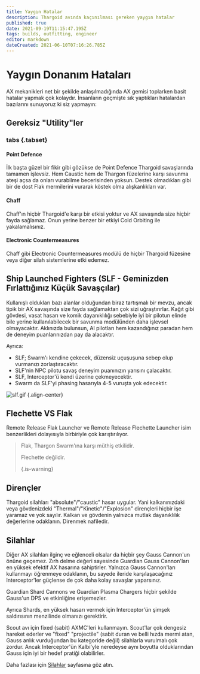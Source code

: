 ```yaml
---
title: Yaygın Hatalar
description: Thargoid avında kaçınılması gereken yaygın hatalar
published: true
date: 2021-09-19T11:15:47.195Z
tags: builds, outfitting, engineer
editor: markdown
dateCreated: 2021-06-10T07:16:26.785Z
---
```


# Yaygın Donanım Hataları
AX mekanikleri net bir şekilde anlaşılmadığında AX gemisi toplarken basit hatalar yapmak çok kolaydır. İnsanların geçmişte sık yaptıkları hatalardan bazılarını sunuyoruz ki siz yapmayın:

## Gereksiz "Utility"ler
### tabs {.tabset}
#### Point Defence
İlk başta güzel bir fikir gibi gözükse de Point Defence Thargoid savaşlarında tamamen işlevsiz. Hem Caustic hem de Thargon füzelerine karşı savunma ateşi açsa da onları vurabilme becerisinden yoksun. Destek olmadıkları gibi bir de dost Flak mermilerini vurarak köstek olma alışkanlıkları var.

#### Chaff
Chaff'ın hiçbir Thargoid'e karşı bir etkisi yoktur ve AX savaşında size hiçbir fayda sağlamaz. Onun yerine benzer bir etkiyi Cold Orbiting ile yakalamalısınız.

#### Electronic Countermeasures
Chaff gibi Electronic Countermeasures modülü de hiçbir Thargoid füzesine veya diğer silah sistemlerine etki edemez.

## Ship Launched Fighters (SLF - Geminizden Fırlattığınız Küçük Savaşçılar)
Kullanışlı oldukları bazı alanlar olduğundan biraz tartışmalı bir mevzu, ancak tipik bir AX savaşında size fayda sağlamaktan çok sizi uğraştırırlar. Kağıt gibi gövdesi, vasat hasarı ve komik dayanıklılığı sebebiyle iyi bir pilotun elinde bile yerine kullanılabilecek bir savunma modülünden daha işlevsel olmayacaktır. Aklınızda bulunsun, AI pilotları hem kazandığınız paradan hem de deneyim puanlarınızdan pay da alacaktır.

Ayrıca:
- SLF; Swarm'ı kendine çekecek, düzensiz uçuşuşuna sebep olup vurmanızı zorlaştıracaktır.
- SLF'nin NPC pilotu savaş deneyim puanınızın yarısını çalacaktır.
- SLF, Interceptor'ü kendi üzerine çekmeyecektir.
- Swarm da SLF'yi phasing hasarıyla 4-5 vuruşta yok edecektir.

![slf.gif](/img/slf.gif) {.align-center}

## Flechette VS Flak
Remote Release Flak Launcher ve Remote Release Flechette Launcher isim benzerlikleri dolayısıyla birbiriyle çok karıştırılıyor.

> Flak, Thargon Swarm'ına karşı müthiş etkilidir.
> 
> Flechette değildir. 
> 
> {.is-warning}


## Dirençler
Thargoid silahları "absolute"/"caustic" hasar uygular. Yani kalkanınızdaki veya gövdenizdeki "Thermal"/"Kinetic"/"Explosion" dirençleri hiçbir işe yaramaz ve yok sayılır. Kalkan ve gövdenin yalnızca mutlak dayanıklılık değerlerine odaklanın. Direnmek nafiledir.

## Silahlar
Diğer AX silahları ilginç ve eğlenceli olsalar da hiçbir şey Gauss Cannon'un önüne geçemez. Zırh delme değeri sayesinde Guardian Gauss Cannon'ları en yüksek efektif AX hasarına sahiptirler. Yalnızca Gauss Cannon'ları kullanmayı öğrenmeye odaklanın, bu sayede ileride karşılaşacağınız Interceptor'ler güçlense de çok daha kolay savaşlar yaparsınız.

Guardian Shard Cannons ve Guardian Plasma Chargers hiçbir şekilde Gauss'un DPS ve etkinliğine erişemezler.

Ayrıca Shards, en yüksek hasarı vermek için Interceptor'ün şimşek saldırısının menzilinde olmanızı gerektirir.

Scout avı için fixed (sabit) AXMC'leri kullanmayın. Scout'lar çok dengesiz hareket ederler ve "fixed" "projectile" (sabit duran ve belli hızda mermi atan, Gauss anlık vurduğundan bu kategoride değil) silahlarla vurulmalı çok zordur. Ancak Interceptor'ün Kalbi'yle neredeyse aynı boyutta olduklarından Gauss için iyi bir hedef pratiği olabilirler.

Daha fazlası için [Silahlar](/en/weapons) sayfasına göz atın.